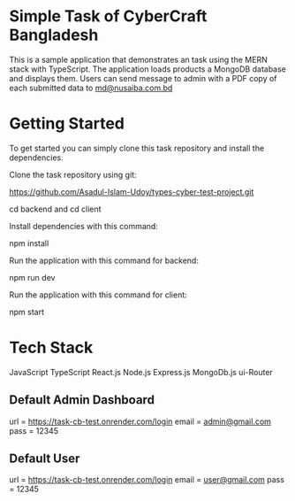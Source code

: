 # Simple Task of CyberCraft Bangladesh

This is a sample application that demonstrates an task using the MERN stack with TypeScript. The application loads products a MongoDB database and displays them. Users can send message to admin  with a PDF copy of each submitted data to md@nusaiba.com.bd

# Getting Started

To get started you can simply clone this task repository and install the dependencies.

Clone the task repository using git:

https://github.com/Asadul-Islam-Udoy/types-cyber-test-project.git

cd backend
and 
cd client

Install dependencies with this command:

npm install

Run the application with this command for backend:

npm run dev

Run the application with this command for client:

npm start

# Tech Stack
JavaScript
TypeScript
React.js
Node.js
Express.js
MongoDb.js
ui-Router

## Default Admin Dashboard
url = https://task-cb-test.onrender.com/login
email = admin@gmail.com
pass = 12345

## Default User 
url = https://task-cb-test.onrender.com/login
email = user@gmail.com
pass = 12345


